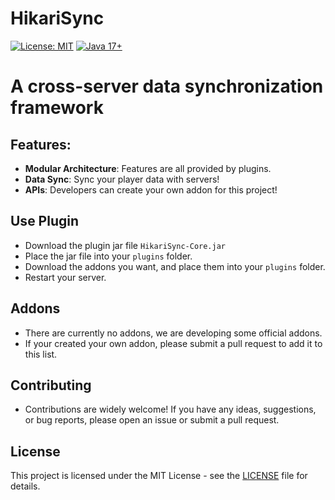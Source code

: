 # HikariSync 
[![License: MIT](https://img.shields.io/badge/License-MIT-yellow.svg)](https://opensource.org/licenses/MIT) 
[![Java 17+](https://img.shields.io/badge/Java-17%2B-orange)](https://adoptium.net/)


# A cross-server data synchronization framework
## Features:
- **Modular Architecture**: Features are all provided by plugins.
- **Data Sync**: Sync your player data with servers!
- **APIs**: Developers can create your own addon for this project!

## Use Plugin
- Download the plugin jar file ``HikariSync-Core.jar``
- Place the jar file into your ``plugins`` folder.
- Download the addons you want, and place them into your ``plugins`` folder.
- Restart your server.

## Addons
- There are currently no addons, we are developing some official addons.
- If your created your own addon, please submit a pull request to add it to this list.

## Contributing
- Contributions are widely welcome! If you have any ideas, suggestions, or bug reports, please open an issue or submit a pull request.

## License
This project is licensed under the MIT License - see the [LICENSE](LICENSE) file for details.
